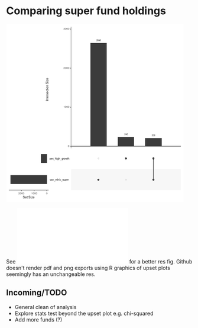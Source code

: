 # Comparing super fund holdings

![Upset plot](output/fig_upset.png "Upset plot visualisation of the intersection in holdings between Vanguard Ethically Conscious Super Fund and Australian Ethical Super High Growth Fund")

See ![Upset plot pdf](output/fig_upset.pdf) for a better res fig. Github doesn't render pdf and png exports using R graphics of upset plots seemingly has an unchangeable res.

## Incoming/TODO

* General clean of analysis
* Explore stats test beyond the upset plot e.g. chi-squared
* Add more funds (?)
